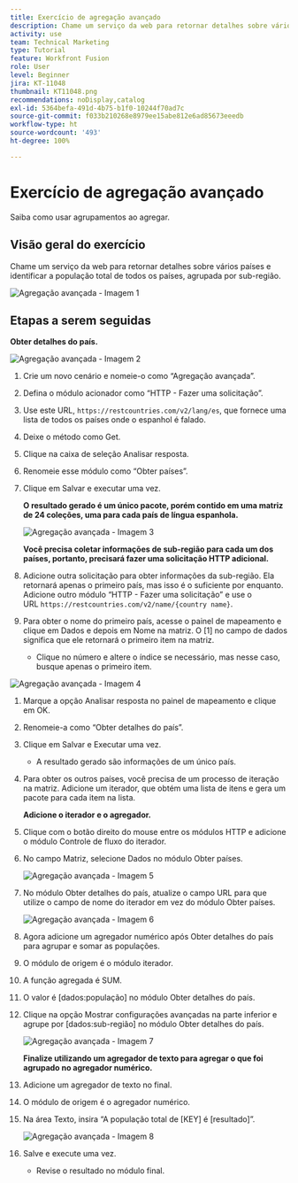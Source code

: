 ```yaml
---
title: Exercício de agregação avançado
description: Chame um serviço da web para retornar detalhes sobre vários países e identificar a população, agrupada por sub-região.
activity: use
team: Technical Marketing
type: Tutorial
feature: Workfront Fusion
role: User
level: Beginner
jira: KT-11048
thumbnail: KT11048.png
recommendations: noDisplay,catalog
exl-id: 5364befa-491d-4b75-b1f0-10244f70ad7c
source-git-commit: f033b210268e8979ee15abe812e6ad85673eeedb
workflow-type: ht
source-wordcount: '493'
ht-degree: 100%

---
```


# Exercício de agregação avançado

Saiba como usar agrupamentos ao agregar.

## Visão geral do exercício

Chame um serviço da web para retornar detalhes sobre vários países e identificar a população total de todos os países, agrupada por sub-região.

![Agregação avançada - Imagem 1](../12-exercises/assets/advanced-aggregation-walkthrough-1.png)

## Etapas a serem seguidas

**Obter detalhes do país.**

![Agregação avançada - Imagem 2](../12-exercises/assets/advanced-aggregation-walkthrough-2.png)

1. Crie um novo cenário e nomeie-o como “Agregação avançada”.
1. Defina o módulo acionador como “HTTP - Fazer uma solicitação”.
1. Use este URL, `https://restcountries.com/v2/lang/es`, que fornece uma lista de todos os países onde o espanhol é falado.
1. Deixe o método como Get.
1. Clique na caixa de seleção Analisar resposta.
1. Renomeie esse módulo como “Obter países”.
1. Clique em Salvar e executar uma vez.

   **O resultado gerado é um único pacote, porém contido em uma matriz de 24 coleções, uma para cada país de língua espanhola.**

   ![Agregação avançada - Imagem 3](../12-exercises/assets/advanced-aggregation-walkthrough-3.png)

   **Você precisa coletar informações de sub-região para cada um dos países, portanto, precisará fazer uma solicitação HTTP adicional.**

1. Adicione outra solicitação para obter informações da sub-região. Ela retornará apenas o primeiro país, mas isso é o suficiente por enquanto. Adicione outro módulo “HTTP - Fazer uma solicitação” e use o URL `https://restcountries.com/v2/name/{country name}`.
1. Para obter o nome do primeiro país, acesse o painel de mapeamento e clique em Dados e depois em Nome na matriz. O [1] no campo de dados significa que ele retornará o primeiro item na matriz.

   + Clique no número e altere o índice se necessário, mas nesse caso, busque apenas o primeiro item.

![Agregação avançada - Imagem 4](../12-exercises/assets/advanced-aggregation-walkthrough-4.png)

1. Marque a opção Analisar resposta no painel de mapeamento e clique em OK.
1. Renomeie-a como “Obter detalhes do país”.
1. Clique em Salvar e Executar uma vez.

   + A resultado gerado são informações de um único país.

1. Para obter os outros países, você precisa de um processo de iteração na matriz. Adicione um iterador, que obtém uma lista de itens e gera um pacote para cada item na lista.

   **Adicione o iterador e o agregador.**

1. Clique com o botão direito do mouse entre os módulos HTTP e adicione o módulo Controle de fluxo do iterador.
1. No campo Matriz, selecione Dados no módulo Obter países.

   ![Agregação avançada - Imagem 5](../12-exercises/assets/advanced-aggregation-walkthrough-5.png)

1. No módulo Obter detalhes do país, atualize o campo URL para que utilize o campo de nome do iterador em vez do módulo Obter países.

   ![Agregação avançada - Imagem 6](../12-exercises/assets/advanced-aggregation-walkthrough-6.png)

1. Agora adicione um agregador numérico após Obter detalhes do país para agrupar e somar as populações.
1. O módulo de origem é o módulo iterador.
1. A função agregada é SUM.
1. O valor é [dados:população] no módulo Obter detalhes do país.
1. Clique na opção Mostrar configurações avançadas na parte inferior e agrupe por [dados:sub-região] no módulo Obter detalhes do país.

   ![Agregação avançada - Imagem 7](../12-exercises/assets/advanced-aggregation-walkthrough-7.png)

   **Finalize utilizando um agregador de texto para agregar o que foi agrupado no agregador numérico.**

1. Adicione um agregador de texto no final.
1. O módulo de origem é o agregador numérico.
1. Na área Texto, insira “A população total de [KEY] é [resultado]”.

   ![Agregação avançada - Imagem 8](../12-exercises/assets/advanced-aggregation-walkthrough-8.png)

1. Salve e execute uma vez.

   + Revise o resultado no módulo final.
